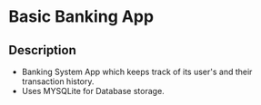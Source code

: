 # Basic Banking App

## Description
* Banking System App which keeps track of its user's and their transaction history.
* Uses MYSQLite for Database storage.





